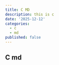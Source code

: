 ```yaml
---
title: C MD
description: this is c
date: '2025-12-12'
categories:
  - c
  - md
published: false
---
```


## C md
